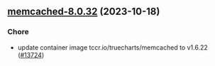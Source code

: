 

## [memcached-8.0.32](https://github.com/truecharts/charts/compare/memcached-8.0.31...memcached-8.0.32) (2023-10-18)

### Chore

- update container image tccr.io/truecharts/memcached to v1.6.22 ([#13724](https://github.com/truecharts/charts/issues/13724))
  
  